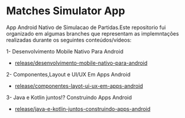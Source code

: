 # Matches Simulator App

App Android Nativo de Simulacao de Partidas.Este repositorio fui organizado em algumas branches que representam as implemntações realizadas durante os seguintes conteúdos/vídeos:

1- Desenvolvimento Mobile Nativo Para Android
- [release/desenvolvimento-mobile-nativo-para-android](https://github.com/rsmaurilho/dio-matches-simulator/tree/release/desenvolvimento-mobile-nativo-para-android)

2- Componentes,Layout e UI/UX Em Apps Android
- [release/componentes-layot-ui-ux-em-apps-android](https://github.com/rsmaurilho/dio-matches-simulator/tree/release/componentes-layout-ui-ux-em-apps-android)

3- Java e Kotlin juntos!? Construindo Apps Android
- [release/java-e-kotlin-juntos-construindo-apps-android](https://github.com/rsmaurilho/dio-matches-simulator/tree/release/java-e-kotlin-juntos-construindo-apps-android)
